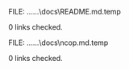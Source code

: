 FILE: ..\..\..\docs\README.md.temp 

 0 links checked. 

  
FILE: ..\..\..\docs\ncop.md.temp 

 0 links checked. 

  
